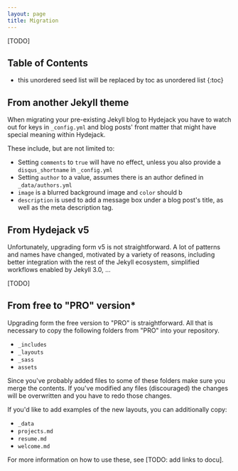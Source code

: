```yaml
---
layout: page
title: Migration
---
```


[TODO]

## Table of Contents
* this unordered seed list will be replaced by toc as unordered list
{:toc}

<!-- # Migration -->
## From another Jekyll theme
When migrating your pre-existing Jekyll blog to Hydejack you have to watch out for keys in `_config.yml` and blog posts' front matter that might have special meaning within Hydejack.

These include, but are not limited to:

* Setting `comments` to `true` will have no effect, unless you also provide a `disqus_shortname` in `_config.yml`
* Setting `author` to a value, assumes there is an author defined in `_data/authors.yml`
* `image` is a blurred background image and `color` should b
* `description` is used to add a message box under a blog post's title, as well as the meta description tag.

## From Hydejack v5
Unfortunately, upgrading form v5 is not straightforward. A lot of patterns and names have changed, motivated by a variety of reasons, including better integration with the rest of the Jekyll ecosystem, simplified workflows enabled by Jekyll 3.0, ...

[TODO]

## From free to "PRO" version*
Upgrading form the free version to "PRO" is straightforward. All that is necessary to copy the following folders from "PRO" into your repository.

* `_includes`
* `_layouts`
* `_sass`
* `assets`

Since you've probably added files to some of these folders make sure you merge the contents. If you've modified any files (discouraged) the changes will be overwritten and you have to redo those changes.

If you'd like to add examples of the new layouts, you can additionally copy:

* `_data`
* `projects.md`
* `resume.md`
* `welcome.md`

For more information on how to use these, see [TODO: add links to docu].
